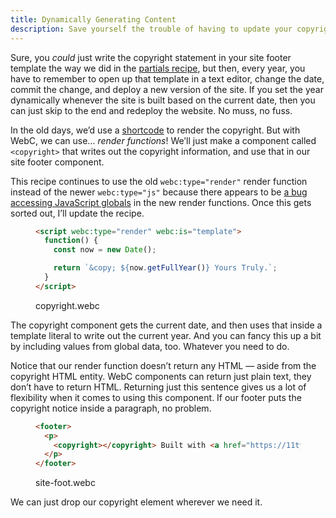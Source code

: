 ```yaml
---
title: Dynamically Generating Content
description: Save yourself the trouble of having to update your copyright every year with this one weird trick!
---
```


Sure, you _could_ just write the copyright statement in your site footer template the way we did in the [partials recipe](/recipes/webc-partial/), but then, every year, you have to remember to open up that template in a text editor, change the date, commit the change, and deploy a new version of the site.
If you set the year dynamically whenever the site is built based on the current date, then you can just skip to the end and redeploy the website.
No muss, no fuss.

In the old days, we’d use a [shortcode](https://www.11ty.dev/docs/shortcodes/) to render the copyright.
But with WebC, we can use… _render functions_!
We’ll just make a component called `<copyright>` that writes out the copyright information, and use that in our site footer component.

<aside>
	This recipe continues to use the old <code>webc:type="render"</code> render function instead of the newer <code>webc:type="js"</code> because there appears to be <a href="https://github.com/11ty/webc/issues/100">a bug accessing JavaScript globals</a> in the new render functions.
	Once this gets sorted out, I’ll update the recipe.
</aside>

<figure>

```html
<script webc:type="render" webc:is="template">
  function() {
    const now = new Date();

    return `&copy; ${now.getFullYear()} Yours Truly.`;
  }
</script>
```

<figcaption>copyright.webc</figcaption>
</figure>

The copyright component gets the current date, and then uses that inside a template literal to write out the current year.
And you can fancy this up a bit by including values from global data, too.
Whatever you need to do.

Notice that our render function doesn’t return any HTML — aside from the copyright HTML entity.
WebC components can return just plain text, they don’t have to return HTML.
Returning just this sentence gives us a lot of flexibility when it comes to using this component.
If our footer puts the copyright notice inside a paragraph, no problem.

<figure>

```html
<footer>
  <p>
    <copyright></copyright> Built with <a href="https://11ty.dev/">11ty</a>.
  </p>
</footer>
```

<figcaption>site-foot.webc</figcaption>
</figure>

We can just drop our copyright element wherever we need it.

